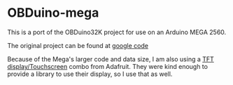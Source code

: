 OBDuino-mega
============

This is a port of the OBDuino32K project for use on an Arduino MEGA 2560.

The original project can be found at [google code](http://code.google.com/p/opengauge/)

Because of the Mega's larger code and data size, I am also using a 
[TFT display/Touchscreen](https://www.adafruit.com/products/335) combo from Adafruit. 
They were kind enough to provide a library to use their display, so I use that as well.